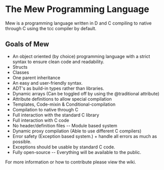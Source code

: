 # The Mew Programming Language
Mew is a programming language written in D and C compiling to native through C using the tcc compiler by default.

## Goals of Mew
* An object oriented (by choice) programming language with a strict syntax to ensure clean code and readability.
* Structs
* Classes
* One parent inheritance
* An easy and user-friendly syntax.
* ADT's as build-in types rather than libraries.
* Dynamic arrays (Can be toggled off by using the @traditional attribute)
* Attribute definitions to allow special compilation
* Templates, Code-mixin & Conditional-compilation
* Compilation to native through C
* Full interaction with the standard C library
* Full interaction with C code
* No header/definition files -- Module based system
* Dynamic proxy compilation (Able to use different C compilers)
* Error safety (Exception based system.) + handle all errors as much as possible.
* Exceptions should be usable by standard C code.
* Fully open-source -- Everything will be available to the public.

For more information or how to contribute please view the wiki.
